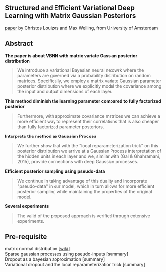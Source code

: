 ## Structured and Efficient Variational Deep Learning with Matrix Gaussian Posteriors
[paper](https://arxiv.org/abs/1603.04733) by Christos Louizos and Max Welling, from University of Amsterdam


## Abstract
**The paper is about VBNN with matrix variate Gassian posterior distribution**
> We introduce a variational Bayesian neural netowrk where the parameters are governed via a probability distribution on random matrices. Specifically, we employ a matrix variate Gaussian parameter posterior distribution where we explicitly model the covariance among the input and output dimensions of each layer. 

**This method diminish the learning parameter compared to fully factorized posterior**
> Furthermore, with approximate covariance matrices we can achieve a more efficient way to represent their correlations that is also cheaper than fully factorized parameter posteriors. 

**Interprete the method as Gaussian Process**
> We further show that with the "local reparameterization trick" on this posterior distribution we arrive at a Gaussian Process interpretation of the hidden units in each layer and we, similar with (Gal & Ghahramani, 2015), provide connections with deep Gaussian processes. 

**Efficient posterior sampling using pseudo-data**
> We continue in taking advantage of this duality and incorporate "pseudo-data" in our model, which in turn allows for more efficient posterior sampling while maintaining the properties of the original model. 

**Several experiments** 
> The valid of the proposed approach is verified through extensive experiments.


## Pre-requisite
matrix normal distribution [[wiki](https://en.wikipedia.org/wiki/Matrix_normal_distribution)] <br>
Sparse gaussian processes using pseudo-inputs [summary] <br>
Dropout as a bayesian approximation [summary] <br>
Variational dropout and the local reparameterization trick [summary] <br>

